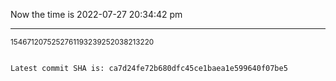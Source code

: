 Now the time is 2022-07-27 20:34:42 pm

---

<small>1546712075252761193239252038213220</small>

```txt

Latest commit SHA is: ca7d24fe72b680dfc45ce1baea1e599640f07be5
```
